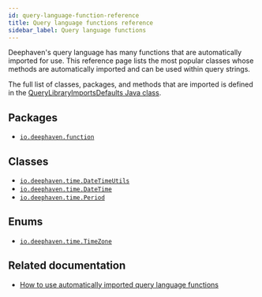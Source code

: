 ```yaml
---
id: query-language-function-reference
title: Query language functions reference
sidebar_label: Query language functions
---
```


<!--TODO: Link to the start of the series for https://github.com/deephaven/deephaven.io/issues/1455-->

Deephaven's query language has many functions that are automatically imported for use. This reference page lists the most popular classes whose methods are automatically imported and can be used within query strings.

The full list of classes, packages, and methods that are imported is defined in the [QueryLibraryImportsDefaults Java class](https://github.com/deephaven/deephaven-core/blob/main/engine/table/src/main/java/io/deephaven/engine/table/lang/impl/QueryLibraryImportsDefaults.java).

## Packages

- [`io.deephaven.function`](https://deephaven.io/core/javadoc/io/deephaven/function/package-summary.html)

## Classes

- [`io.deephaven.time.DateTimeUtils`](https://deephaven.io/core/javadoc/io/deephaven/time/DateTimeUtils.html)
- [`io.deephaven.time.DateTime`](https://deephaven.io/core/javadoc/io/deephaven/time/DateTime.html)
- [`io.deephaven.time.Period`](https://deephaven.io/core/javadoc/io/deephaven/time/Period.html)

## Enums

- [`io.deephaven.time.TimeZone`](https://deephaven.io/core/javadoc/io/deephaven/time/TimeZone.html)

## Related documentation

- [How to use automatically imported query language functions](../../../how-to-guides/query-language-functions.md)

